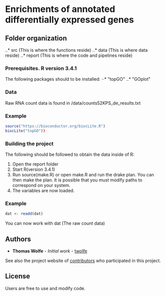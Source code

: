 # Enrichments of annotated differentially expressed genes

## Folder organization

..* src (This is where the functions reside)
..* data (This is where data reside)
..* report (This is where the code and pipelines reside)

### Prerequisites. R version 3.4.1

The following packages should to be installed:
⋅⋅* "topGO"
..* "GOplot"

### Data
Raw RNA count data is found in /data/counts52KPS_de_results.txt

### Example
```r
source("https://bioconductor.org/biocLite.R")
biocLite("topGO"))
```

### Building the project

The following should be followed to obtain the data inside of R:
1. Open the report folder
2. Start R(version 3.4.1)
3. Run source(make.R) or open make.R and run the drake plan. You can then make the plan. It is possible that you must modify paths to correspond on your system.
4. The variables are now loaded.

### Example
```r
dat <- readd(dat)
```

You can now work with dat (The raw count data)

## Authors

* **Thomas Wolfe** - *Initial work* - [twolfe](https://github.com/twolfe)

See also the project website of [contributors](http://www.botanik.univie.ac.at/systematik/projects/dactylorhiza/people.html) who participated in this project.

## License

Users are free to use and modify code.

